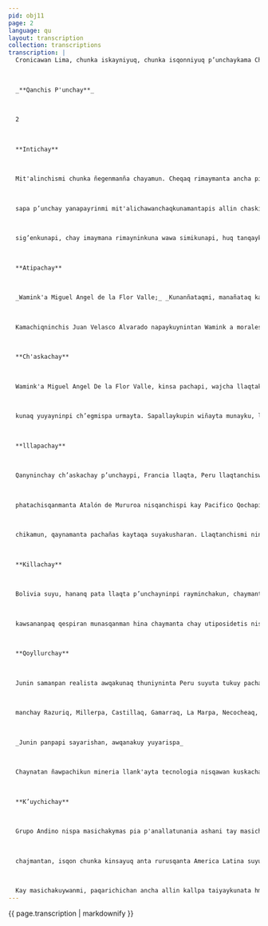 ```yaml
---
pid: obj11
page: 2
language: qu
layout: transcription
collection: transcriptions
transcription: |
  Cronicawan Lima, chunka iskayniyuq, chunka isqonniyuq p’unchaykama Chawa Warki killa 1975
  
  
  
  _**Qanchis P'unchay**_
  
  
  
  2
  
  
  
  **Intichay**
  
  
  
  Mit'alinchismi chunka ñegenmanña chayamun. Cheqaq rimaymanta ancha pisnías pacha llank’ay tupuychanapaq, ichaga chunka ñegen qelqaykuqa hujllamanta yuyaychachikugmi mana allin ñawinkuwan qhawaqkunapaq, paykunaqa mana yuyaycharankuchu runasiminchispi haychayniykuta. Yanapasqan kasqayku munay sungo LA CRONICA umallikunawan,
  
  
  
  sapa p’unchay yanapayrinmi mit'alichawanchaqkunamantapis allin chaskisqan kasqayku, chaynatan unanchakuyku hatun runakunaq, llaqta kamayuqkunaq, umalliqkunaq sami qelqakunawan. Chay critica nisqaqa allintan chaskiwanku paykunan yupasqa qhawanchaqkuna chaymanta haykusaqkucha harawinapaq mit'alimantawan runasiminchispi. Chay pantay mayt'uy runa simiq
  
  
  
  sig’enkunapi, chay imaymana rimayninkuna wawa simikunapi, huq tanqaykunapas CRONICAWANTA hark’apakun chay raykun mana chayaykuraqchu llaqtanchis k’uchukunaman. Chaymi chinkayku mirachiykupi, chhalayninpipas. Pisi pisimanta runasimi qatirimuqtin Peru suyuq q’apayninpi CRONICAWAN mast'arinkuqa sapa p’unchay.
  
  
  
  **Atipachay**
  
  
  
  _Wamink'a Miguel Angel de la Flor Valle;_ _Kunanñataqmi, manañataq kapunñachu_ _phiñochi chayga, Francla llaqtawan,_ _qayna hino tiyayto munapuyku._
  
  
  
  Kamachiqninchis Juan Velasco Alvarado napaykuynintan Wamink a morales Bermudez apan Kamachiq Hugo Banzerman. Llaqtanchispa Gabinetenmanta ñawpagen, qayllaymanta Sesquicentenario de la Independencia Hanaq Panpa llaqtaq Rayminpi, unanchasqa iñilla p’atacha hunt'ayninta, Peru Suyuq qayllanta q’ochoy kusi wayt'ayninpi Bolivia suyuq qespiyninpi. Hinallatataqmi Morales Bermudez aparin Peru Suyumanta Bolivia Suyuman chaskichinanpag tukuy sami munayninta wakichasqa pacha alpapi Hanaq Panpa Llaqta allinman chayananpaq America Suyunchis qasilla, munay sunqolla kanankupaq. Mana pantay, mapa tipiy wasnkakunan hunuwanchis Peru Llaqtanchista Bolivia Llaqtawan, chay mawk’a chapaq Tiawanakumanta, kunan soqta p unchay Chawa warku 1825 watakama mast'ariynintinpin huj llaqtallata hatarichiranku. Kunantaq Peru llaqta, Bolivia Llaqtapuwan maskanku musoq masichakuyta, wajcha kaymanta, mitmay ñit'iymanta, pacha t'ijranankupaq.. CRONICAWAN mit'ali napayukun Bolivia wayqen llaqtata, pachaj pisqa chunka watan rayku.
  
  
  
  **Ch'askachay**
  
  
  
  Wamink'a Miguel Angel De la Flor Valle, kinsa pachapi, wajcha llaqtakuna amachaspa rimasqanmantan, ancha sunqochasqa runakuna kashanchis Chay rimariytan oqariran Ginebra llaqtapi mit'alikunapi llank’aqrunakunapaq, hinaspataq Henry Kissinger wiraqocha rimasqanmanta, llaqtamasinchis niran: Kinsa pachapi wajlla llaqtakuna tiyaqkun, munayku llapallayku kay iskay t'aqapi qhapaq llaqtakunamanta ithiriyta, hinaspataq manallataq munaykuchu kay iskay ch’eqtapi llaqta
  
  
  
  kunaq yuyayninpi ch’egmispa urmayta. Sapallaykupin wiñayta munayku, llapallan llaqtakuna munasqanman hina, mana pita taytaykuta hina riqsispa, hinaspataq qhapaq kaypi musoq kayta kamaspayku.n. Kunan p’unchaymi Suiza Suyupi, Cimekra, llaqtapi muir alkuna rimarinku estados Unidos llaqta kurkuchakusqanmanta, hinaspataq kinsa pachapi wajcha llaqtakuwan churanakusqanta Chay raykun llaqtamasinchis Wamink'a De la Flor rimasqanwan llaqtanchista amachan.
  
  
  
  **lllapachay**
  
  
  
  Qanyninchay ch’askachay p’unchaypi, Francia llaqta, Peru llaqtanchiswan hujmanta allchanakakapunku sujnantin hina. Kay sujna tiyaypin phiñachinakuranku llaqtanchis munasqan rayku, bomba atomica
  
  
  
  phatachisqanmanta Atalón de Mururoa nisqanchispi kay Pacifico Qochapi. Kaymantaq ñan iskay wataña kanqa. Qelqapin Ministerio de nelaciones Exteriores nisqanchis chayta reqsin
  
  
  
  chikamun, qaynamanta pachañas kaytaqa suyakusharan. Llaqtanchismi nin, hujmanta sujnanauykus pnikakuayku chay, kunantaqraykus phinakurayku chay, kunantaqn amanta aq sispaykachsaqku llaqtaykunata. Allinpaqmi kayta qhawayku, manan ch’ullanchakusunmanchu, hinaspataq mana sapallan kaypi tiyayta atisunmanchu, yanapawananchistan munanchis, hinaspataq ayni kutichiyta atillanchistaq. Kusikunapaqmi kay chaski chaskisqanchis
  
  
  
  **Killachay**
  
  
  
  Bolivia suyu, hananq pata llaqta p’unchayninpi rayminchakun, chaymanta pachaj pisqa chunka watantawan España suyumanta qespisqanta Bolivia suyuga t'ijramunmi q’ochuy waytt’ayninta, qespisqa kawsayninpi kusi sungo llaqtanpa saminchakuyninpi. Peru llaqta, Bolivia llaqtawan wayqe llaqtantinmi kanku, kikin saphimantan phutumunku, kikin apuski wiñay mast'aymanta, teqsi ununpipas yurimunku, kawsayninkupi kuskachasqa, ch’ullapi purispanku chay hatunTiawanaku soqta Chawa warkikilla 1825 watakama, chay pachan Alto Peru Suyu, sapan
  
  
  
  kawsananpaq qespiran munasqanman hina chaymanta chay utiposidetis nisqa rayku. Bolivia llaqta, llaqtanchis hina, kikin runa masinchis teqsiyuqmi kanku, chaypipas runasimitan rimanku, hinaspataq Inkakunaq churinku hina yachakunku. Kikillanpipas. Tukuy kawsayninkunapi, mikhunankunapi, munayninkunapi, chaypin Perusuyuwan wayqechakunku. Kay Bolivia suyuq p’unchayninpi napayukunchis chay llaqtata, samipi munayku tukuy aspiamiaksna, muauahaua Bartolina Sisa, rupaq Katariq llaqtanpaq.
  
  
  
  **Qoyllurchay**
  
  
  
  Junin samanpan realista awqakunaq thuniyninta Peru suyuta tukuy pachapaq mitmayta munaspa. mana chaninpi muchuniypi, ua ua ha soqta punchaypi, Chawawarki kilapi, 1825 watapi, awqaranku llaqtanchispa caballerian realistakunawan, qachu huj lapalapas walawianqnispa kalpan, sinchipa wal ahuataynin qaspaiypai iaiy nin paycpa panuayana qCspiypi iniynin naychakun wanuy kawsay maqanakuyninpi.. Junin llaqtata yuyarinchis sami unanchakuna rayku, chaypi chaninchaq unanchakuna raphapaqtin mana
  
  
  
  manchay Razuriq, Millerpa, Castillaq, Gamarraq, La Marpa, Necocheaq, wallawisankuna awqasqankumanta qespisqa llaqta paqarimunanpaq, mana ch’uteqkunawan nitaq ch’utichikuqkunawan, chaytan unanchasqa Junin ( awqatinkuy. Chay saminchana Junin llaqta qharikuna, kawsaypi sut'ichakunku wallawisanchis ñan puriyta qallarisqanmanta qhapaq yuyay wamink’akunawan hunt'akuspanku, hatun qespeqkunaq ruwayninpi, qhapaq qespiyninta llaqtanchispaq mashkhaspa.
  
  
  
  _Junin panpapi sayarishan, awqanakuy yuyarispa_
  
  
  
  Chaynatan ñawpachikun mineria llank'ayta tecnologia nisqawan kuskachakuspa.
  
  
  
  **K’uychichay**
  
  
  
  Grupo Andino nispa masichakymas pia p'anallatunania ashani tay masichasqa llaqtakunan ancha ashkha qhapayninta waqaychanku petrollu, chaymanta challwapi, hinallatataq qoya chajrakunapipas. Kay kaqninmi hinapi masichasqa llaqtakunata, huq kaq llaqtakunaq patanta churapun llaqtanchiskunata. Hinatan Dr. Javien Silva Ruete Junta de Acuerdo de Cartagena nisqa Umalliqnin..:
  
  
  
  chajmantan, isqon chunka kinsayuq anta rurusqanta America Latina suyu Silva Rueten nimun, sapanka paruruchin, hinaspataq pusaq hujniyuqta petrolluta ruruchin, chaymantataq pusaq chunka kinsayuq challwasqanmanta. Kay yupay rimaykunatan fiasichiwanchis, suqta wata layimarchatay puriaqanpi hnaspataq nillawanchistaq ancha allinta ruruchisqantina.
  
  
  
  Kay masichakuywanmi, paqarichichan ancha allin kallpa taiyaykunata hmarca suyupa laqtanchiskunapaq, hinallataqmi sapankanchispaq huqkaq llaqtakunamanta yanapayninta chaskisunchis, kaqmanta yanaparananchispaq.
---
```


{{ page.transcription | markdownify }}
